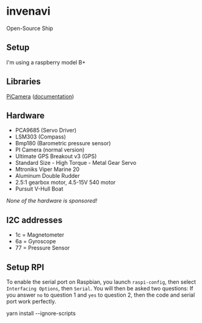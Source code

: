 invenavi
========

Open-Source Ship

Setup
--------
I'm using a raspberry model B+

Libraries
--------
[PiCamera][3] ([documentation][2])

Hardware
--------
 - PCA9685 (Servo Driver)
 - LSM303 (Compass)
 - Bmp180 (Barometric pressure sensor)
 - PI Camera (normal version)
 - Ultimate GPS Breakout v3 (GPS)
 - Standard Size - High Torque - Metal Gear Servo
 - Mtroniks Viper Marine 20
 - Aluminum Double Rudder
 - 2.5:1 gearbox motor, 4.5-15V 540 motor
 - Pursuit V-Hull Boat

*None of the hardware is sponsored!*

I2C addresses
--------
- 1c = Magnetometer
- 6a = Gyroscope
- 77 = Pressure Sensor

Setup RPI
--------
To enable the serial port on Raspbian, you launch `raspi-config`, then select `Interfacing Options`, then `Serial`. You will then be asked two questions:
If you answer `no` to question 1 and `yes` to question 2, then the code and serial port work perfectly.

  [1]: http://www.anvanza.be/
  [2]: http://picamera.readthedocs.org/
  [3]: https://github.com/waveform80/picamera/

yarn install --ignore-scripts